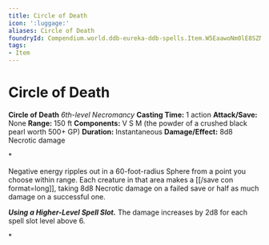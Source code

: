 ```yaml
---
title: Circle of Death
icon: ':luggage:'
aliases: Circle of Death
foundryId: Compendium.world.ddb-eureka-ddb-spells.Item.W5EaawoNm0lE8SZN
tags:
- Item
---
```


# Circle of Death

**Circle of Death**
_6th-level Necromancy_
**Casting Time:** 1 action
**Attack/Save:** None
**Range:** 150 ft
**Components:** V S M (the powder of a crushed black pearl worth 500+ GP)
**Duration:** Instantaneous
**Damage/Effect:** 8d8 Necrotic damage

*<p>Negative energy ripples out in a 60-foot-radius Sphere from a point you choose within range. Each creature in that area makes a [[/save con format=long]], taking 8d8 Necrotic damage on a failed save or half as much damage on a successful one.

***Using a Higher-Level Spell Slot.*** The damage increases by 2d8 for each spell slot level above 6.</p>*